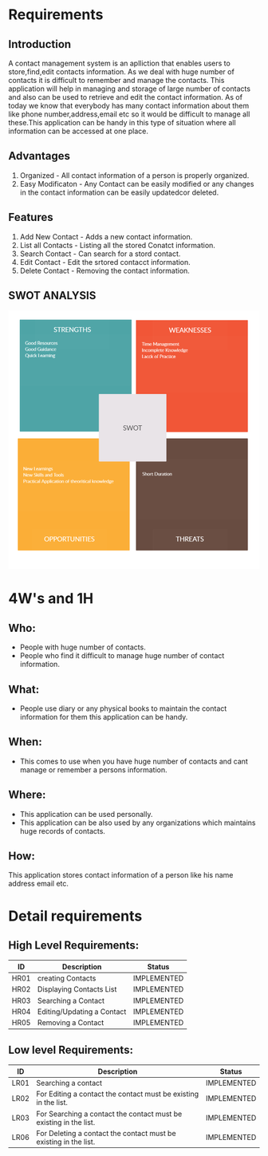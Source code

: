 # Requirements

## Introduction
 A contact management system is an aplliction that enables users to store,find,edit contacts information.
 As we deal with huge number of contacts it is difficult to remember and manage the contacts.
 This application will help in managing and storage of large number of contacts and also can be used to retrieve and edit the contact information.
 As of today we know that everybody has many contact information about them like phone number,address,email etc so it would be difficult to manage all these.This application can be handy in this type of situation where all information can be accessed at one place.

## Advantages

1. Organized - All contact information of a person is properly organized.
2. Easy Modificaton - Any Contact can be easily modified or any changes in the contact information can be easily updatedcor deleted.


## Features
 1. Add New Contact - Adds a new contact information.
 2. List all Contacts - Listing all the stored Conatct information.
 3. Search Contact - Can search for a stord contact.
 4. Edit Contact - Edit the srtored contacct information.
 5. Delete Contact - Removing the contact information.
    
## SWOT ANALYSIS
![SWOT-Analysis](swot.png)

# 4W's and 1H

## Who:

* People with huge number of contacts.
* People who find it difficult to manage huge number of contact information.

## What:

* People use diary or any physical books to maintain the contact information for them this application can be handy.

## When:

* This comes to use when you have huge number of contacts and cant manage or remember a persons information.

## Where:

* This application can be used personally.
* This application can be also used by any organizations which maintains huge records of contacts.

## How:

This application stores contact information of a person like his name address email etc.

# Detail requirements
## High Level Requirements:
| ID | Description | Status | 
| ----- | ----- | ---------|
| HR01 | creating Contacts| IMPLEMENTED | 
| HR02 | Displaying Contacts List |  IMPLEMENTED  |
| HR03 | Searching a Contact |  IMPLEMENTED  |
| HR04 | Editing/Updating a Contact |  IMPLEMENTED  |
| HR05 | Removing a Contact |  IMPLEMENTED  |


##  Low level Requirements:
| ID | Description | Status | 
| ----- | ----- | ---------|
| LR01 | Searching a contact | IMPLEMENTED | 
| LR02 | For Editing a contact the contact must be existing in the list. |  IMPLEMENTED  |
| LR03 | For Searching a contact the contact must be existing in the list. |  IMPLEMENTED  |
| LR06 | For Deleting a contact the contact must be existing in the list. | IMPLEMENTED |

